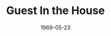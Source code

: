 ---
title: Guest In the House
date: 1969-05-23
closing_date: 1969-05-31
layout: productions
featured_image: 
image_caption:
image_credit:
playbill:
category:
Theatre: Theatre Jacksonville
Venue: Little Theatre
cast:
  Ann Proctor: Barbara Fletcher
  Lee Proctor: Susan Waddell
  Hilda: Andrea Brack
  The Rev. Dr. Shaw: Ray Navarre
  Martha Proctor: Martha Worsley
  Miriam Blake: Mary Ellen Calhoun
  Dan Proctor: Wayne Wofford
  Douglas Proctor: Jerry Allen
  Evelyn Heath: Diane Catherwood
  Frank Dow: John Palmer
  Mrs Dow: Becky Williams
  Miss Rhodes: Vivienne Winemiller
  Cam Tracy: Franz Kooymans
crew:
  Director: Robert Knowles
  Lighting:
    - Becky Williams
    - Lois Navarre
  Scenic Design: Ham Waddell
  Stage Manager:
    - Douglas Thomas
    - Reg Smith
  Sound: Phyllis Waddell
  Properties:
    - Katie Raven
    - Norma Patrick
    - Cindy Waddell
    - Lollie Raven
    - Suzanne Lanier
  Set Construction:
    - Ham Waddell
    - Mike Fetters
    - Bob Fetters
    - Ray Navarre
    - David Whitfield
    - Wayne Wofford
    - Ralf Calhoun
    - Robert Claremont
    - Aileen Davis
    - Chris Fetters
    - Mary Fetters
    - Gary Fletcher
    - June Fletcher
    - Mike Gaines
    - Suzanne Lanier
    - Lee Moore
    - Bernice Napp
    - Katie Raven
    - Lollie Raven
    - Bill Siemer
    - Doug Thomas
    - Roy Vinson
    - Cindy Waddell
    - Roger Waddell
    - Debbie Whitfield
  Make-up: John Walker
  Publicity:
    - Rosa Harlan
    - L.A. Hanson
  Box Office: 
  - Ann Dubow
  - Gert Berman
orchestra:
external_links:
---